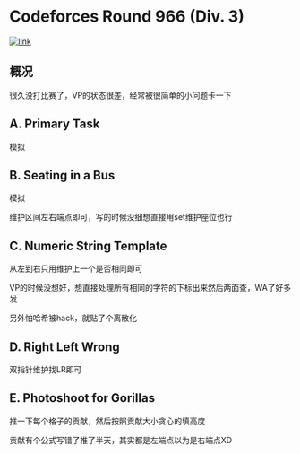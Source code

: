 # Codeforces Round 966 (Div. 3)
[![link]( https://img.shields.io/badge/Codeforces-Round_966-8A2BE2?style=for-the-badge)](https://codeforces.com/contest/2000)

## 概况

很久没打比赛了，VP的状态很差，经常被很简单的小问题卡一下

## A. Primary Task

模拟

## B. Seating in a Bus

模拟

维护区间左右端点即可，写的时候没细想直接用set维护座位也行

## C. Numeric String Template

从左到右只用维护上一个是否相同即可

VP的时候没想好，想直接处理所有相同的字符的下标出来然后两面查，WA了好多发

另外怕哈希被hack，就贴了个离散化

## D. Right Left Wrong

双指针维护找LR即可

## E. Photoshoot for Gorillas

推一下每个格子的贡献，然后按照贡献大小贪心的填高度

贡献有个公式写错了推了半天，其实都是左端点以为是右端点XD